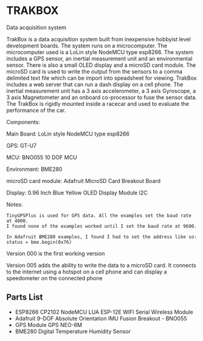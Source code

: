 # TRAKBOX
Data acquisition system 

TrakBox is a data acquisition system built from inexpensive hobbyist level development boards. The system runs on a microcomputer. The microcomputer used is a LoLin style NodeMCU type esp8266. The system includes a GPS sensor, an inertial measurement unit and an environmental sensor. There is also a small OLED display and a microSD card module. The microSD card is used to write the output from the sensors to a comma delimited text file which can be import into speadsheet for viewing. TrakBox includes a web server that can run a dash display on a cell phone. The inertial measurement unit has a 3 axis accelerometer, a 3 axis Gyroscope, a 3 axis Magnetometer and an onboard co-processor to fuse the sensor data. The TrakBox is rigidly mounted inside a racecar and used to evaluate the performance of the car.

Components:

  Main Board:
    LoLin style NodeMCU type esp8266
    
  GPS:
    GT-U7
    
  MCU:
    BNO055 10 DOF MCU
    
  Environment:
    BME280
  
  microSD card module:
    Adafruit MicroSD Card Breakout Board
    
  Display:
    0.96 Inch Blue Yellow OLED Display Module I2C 
    
 Notes:
 
    TinyGPSPlus is used for GPS data. All the examples set the baud rate at 4800.
    I found none of the examples worked until I set the baud rate at 9600.
    
    In Adafruit BME280 examples, I found I had to set the address like so: status = bme.begin(0x76)

Version 000 is the first working version

Version 005 adds the ability to write the data to a microSD card. It connects to the internet using a hotspot on a cell phone and can display a speedometer on the connected phone


## Parts List
- ESP8266 CP2102 NodeMCU LUA ESP-12E WIFI Serial Wireless Module 
- Adafruit 9-DOF Absolute Orientation IMU Fusion Breakout - BNO055 
- GPS Module GPS NEO-6M
- BME280 Digital Temperature Humidity Sensor
